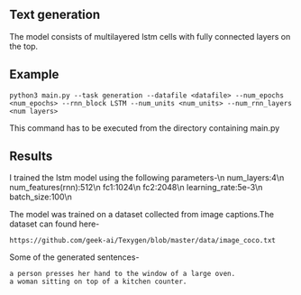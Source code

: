 ## Text generation

The model consists of multilayered lstm cells with fully connected layers on the top.

## Example
```
python3 main.py --task generation --datafile <datafile> --num_epochs <num_epochs> --rnn_block LSTM --num_units <num_units> --num_rnn_layers <num layers>
```
This command has to be executed from the directory containing main.py

## Results
I trained the lstm model using the following parameters-\n
num_layers:4\n
num_features(rnn):512\n
fc1:1024\n
fc2:2048\n
learning_rate:5e-3\n
batch_size:100\n

The model was trained on a dataset collected from image captions.The dataset can found here-
```
https://github.com/geek-ai/Texygen/blob/master/data/image_coco.txt
```
Some of the generated sentences-
```
a person presses her hand to the window of a large oven.
a woman sitting on top of a kitchen counter.
```

